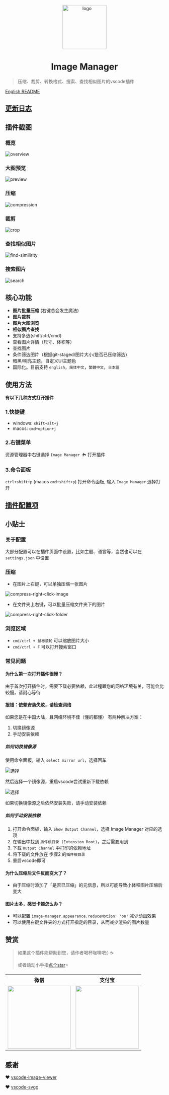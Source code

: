 <p align='center'>
  <a href='https://github.com/hemengke1997/vscode-image-manager' target="_blank" rel='noopener noreferrer'>
    <img width='140' src='./assets/logo.png' alt='logo' />
  </a>
</p>

<h1 align='center'>Image Manager</h1>

> 压缩、裁剪、转换格式、搜索、查找相似图片的vscode插件

[English README](./README.en.md)

## [更新日志](./CHANGELOG.md)

## 插件截图

### 概览

![overview](./screenshots/overview.png)

### 大图预览

![preview](./screenshots/preview.png)

### 压缩

![compression](./screenshots/compression.png)

### 裁剪

![crop](./screenshots/crop.png)

### 查找相似图片

![find-similirity](./screenshots/find-similarity.png)

### 搜索图片

![search](./screenshots/search.png)

## 核心功能

- **图片批量压缩** (右键总会发生魔法)
- **图片裁剪**
- **图片大图浏览**
- **相似图片查找**
- 支持多选(shift/ctrl/cmd)
- 查看图片详情（尺寸、体积等）
- 查找图片
- 条件筛选图片（根据git-staged/图片大小/是否已压缩筛选）
- 暗黑/明亮主题，自定义UI主题色
- 国际化。目前支持 `english`，`简体中文`，`繁體中文`，`日本語`

## 使用方法

**有以下几种方式打开插件**

### 1.快捷键

- windows: `shift+alt+j`
- macos: `cmd+option+j`

### 2.右键菜单

资源管理器中右键选择 `Image Manager 🏞️` 打开插件

### 3.命令面板

`ctrl+shift+p` (macos `cmd+shift+p`) 打开命令面板, 输入 `Image Manager` 选择打开

## [插件配置项](./docs/vscode-configuration.md)

## 小贴士

### 关于配置

大部分配置可以在插件页面中设置，比如主题、语言等，当然也可以在 `settings.json` 中设置

### 压缩

- 在图片上右键，可以单独压缩一张图片

![compress-right-click-image](./screenshots/compress-cn-1.png)

- 在文件夹上右键，可以批量压缩文件夹下的图片

![compress-right-click-folder](./screenshots/compress-cn-2.png)

### 浏览区域

- `cmd/ctrl + 鼠标滚轮` 可以缩放图片大小
- `cmd/ctrl + F` 可以打开搜索窗口

### 常见问题

#### 为什么第一次打开插件很慢？

由于首次打开插件时，需要下载必要依赖，此过程跟您的网络环境有关，可能会比较慢，请耐心等待

#### 报错：依赖安装失败，请检查网络

如果您是在中国大陆，且网络环境不佳（懂的都懂）
有两种解决方案：

1. 切换镜像源
2. 手动安装依赖

##### 如何切换镜像源

使用命令面板，输入 `select mirror url`，选择回车

![选择](./screenshots/select-mirror-1.png)

然后选择一个镜像源，重启vscode尝试重新下载依赖

![选择](./screenshots/select-mirror-2.png)

如果切换镜像源之后依然安装失败，请手动安装依赖

##### 如何手动安装依赖

1. 打开命令面板，输入 `Show Output Channel`，选择 Image Manager 对应的选项
2. 在输出中找到 `插件根目录 (Extension Root)`，之后需要用到
3. 下载 `Output Channel` 中打印的依赖地址
4. 将下载的文件放在 步骤2 的`插件根目录`
5. 重启vscode即可

#### 为什么压缩后文件反而变大了？

- 由于压缩时添加了「是否已压缩」的元信息，所以可能导致小体积图片压缩后变大

#### 图片太多，感觉卡顿怎么办？

- 可以配置 `image-manager.appearance.reduceMotion: 'on'` 减少动画效果
- 可以使用右键文件夹的方式打开指定的目录，从而减少渲染的图片数量

## 赞赏

> 如果这个插件能帮助到您，请作者喝杯咖啡吧:) ☕️
>
> 或者动动小手指[点个star](https://github.com/hemengke1997/vscode-image-manager)⭐️

| 微信                                                   | 支付宝                                              |
| ------------------------------------------------------ | --------------------------------------------------- |
| <img src="./screenshots/wechatpay.jpeg" width="200" /> | <img src="./screenshots/alipay.jpeg" width="200" /> |

## 感谢

❤️ [vscode-image-viewer](https://github.com/ZhangJian1713/vscode-image-viewer)

❤️ [vscode-svgo](https://github.com/1000ch/vscode-svgo)
